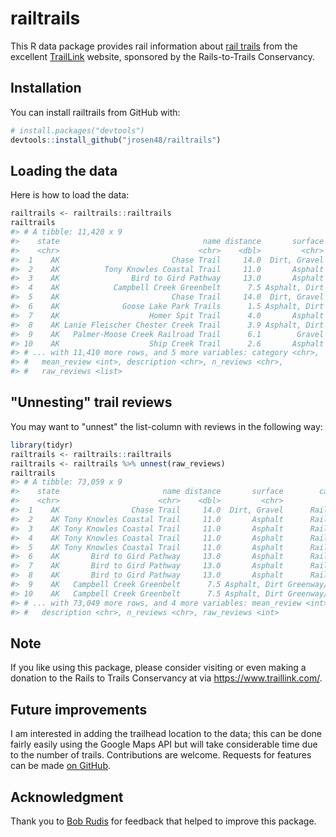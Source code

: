 
<!-- README.md is generated from README.Rmd. Please edit that file -->
railtrails
==========

This R data package provides rail information about [rail trails](https://en.wikipedia.org/wiki/Rail_trail) from the excellent [TrailLink](https://www.traillink.com/) website, sponsored by the Rails-to-Trails Conservancy.

Installation
------------

You can install railtrails from GitHub with:

``` r
# install.packages("devtools")
devtools::install_github("jrosen48/railtrails")
```

Loading the data
----------------

Here is how to load the data:

``` r
railtrails <- railtrails::railtrails
railtrails
#> # A tibble: 11,420 x 9
#>    state                                name distance       surface
#>    <chr>                               <chr>    <dbl>         <chr>
#>  1    AK                         Chase Trail     14.0  Dirt, Gravel
#>  2    AK          Tony Knowles Coastal Trail     11.0       Asphalt
#>  3    AK                Bird to Gird Pathway     13.0       Asphalt
#>  4    AK            Campbell Creek Greenbelt      7.5 Asphalt, Dirt
#>  5    AK                         Chase Trail     14.0  Dirt, Gravel
#>  6    AK              Goose Lake Park Trails      1.5 Asphalt, Dirt
#>  7    AK                    Homer Spit Trail      4.0       Asphalt
#>  8    AK Lanie Fleischer Chester Creek Trail      3.9 Asphalt, Dirt
#>  9    AK   Palmer-Moose Creek Railroad Trail      6.1        Gravel
#> 10    AK                    Ship Creek Trail      2.6       Asphalt
#> # ... with 11,410 more rows, and 5 more variables: category <chr>,
#> #   mean_review <int>, description <chr>, n_reviews <chr>,
#> #   raw_reviews <list>
```

"Unnesting" trail reviews
-------------------------

You may want to "unnest" the list-column with reviews in the following way:

``` r
library(tidyr)
railtrails <- railtrails::railtrails
railtrails <- railtrails %>% unnest(raw_reviews)
railtrails
#> # A tibble: 73,059 x 9
#>    state                       name distance       surface        category
#>    <chr>                      <chr>    <dbl>         <chr>           <chr>
#>  1    AK                Chase Trail     14.0  Dirt, Gravel      Rail-Trail
#>  2    AK Tony Knowles Coastal Trail     11.0       Asphalt      Rail-Trail
#>  3    AK Tony Knowles Coastal Trail     11.0       Asphalt      Rail-Trail
#>  4    AK Tony Knowles Coastal Trail     11.0       Asphalt      Rail-Trail
#>  5    AK Tony Knowles Coastal Trail     11.0       Asphalt      Rail-Trail
#>  6    AK       Bird to Gird Pathway     13.0       Asphalt      Rail-Trail
#>  7    AK       Bird to Gird Pathway     13.0       Asphalt      Rail-Trail
#>  8    AK       Bird to Gird Pathway     13.0       Asphalt      Rail-Trail
#>  9    AK   Campbell Creek Greenbelt      7.5 Asphalt, Dirt Greenway/Non-RT
#> 10    AK   Campbell Creek Greenbelt      7.5 Asphalt, Dirt Greenway/Non-RT
#> # ... with 73,049 more rows, and 4 more variables: mean_review <int>,
#> #   description <chr>, n_reviews <chr>, raw_reviews <int>
```

Note
----

If you like using this package, please consider visiting or even making a donation to the Rails to Trails Conservancy at via <https://www.traillink.com/>.

Future improvements
-------------------

I am interested in adding the trailhead location to the data; this can be done fairly easily using the Google Maps API but will take considerable time due to the number of trails. Contributions are welcome. Requests for features can be made [on GitHub](https://github.com/jrosen48/railtrails/issues).

Acknowledgment
--------------

Thank you to [Bob Rudis](https://rud.is/) for feedback that helped to improve this package.
